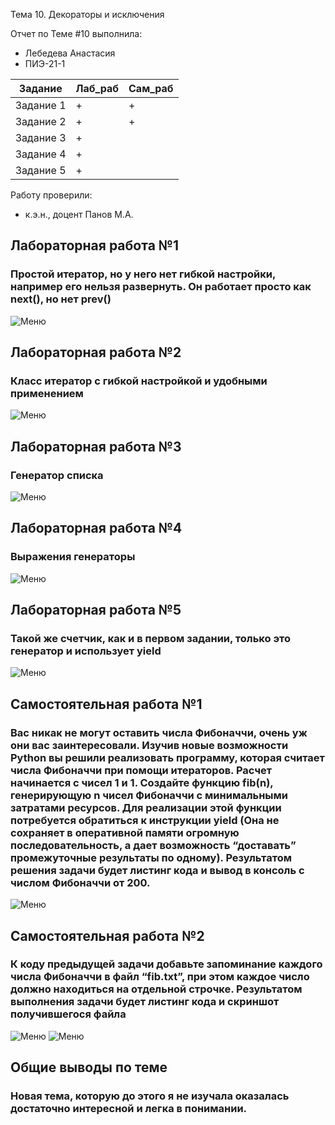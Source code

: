 Тема 10. Декораторы и исключения

Отчет по Теме #10 выполнила:
- Лебедева Анастасия
- ПИЭ-21-1

| Задание | Лаб_раб | Сам_раб |
| ------ | ------ | ------ |
| Задание 1 | + | + |
| Задание 2 | + | + |
| Задание 3 | + |   |
| Задание 4 | + |   |
| Задание 5 | + |   |

Работу проверили:
- к.э.н., доцент Панов М.А.

## Лабораторная работа №1
### Простой итератор, но у него нет гибкой настройки, например его нельзя развернуть. Он работает просто как next(), но нет prev()
![Меню](https://github.com/Nastya230404/Nastya/blob/Тема11/pic/lab1.png)

## Лабораторная работа №2
### Класс итератор с гибкой настройкой и удобными применением
![Меню](https://github.com/Nastya230404/Nastya/blob/Тема11/pic/lab2.png)

## Лабораторная работа №3
### Генератор списка
![Меню](https://github.com/Nastya230404/Nastya/blob/Тема11/pic/lab3.png)

## Лабораторная работа №4
### Выражения генераторы
![Меню](https://github.com/Nastya230404/Nastya/blob/Тема11/pic/lab4.png)

## Лабораторная работа №5
### Такой же счетчик, как и в первом задании, только это генератор и использует yield
![Меню](https://github.com/Nastya230404/Nastya/blob/Тема11/pic/lab5.png)

## Самостоятельная работа №1
### Вас никак не могут оставить числа Фибоначчи, очень уж они вас заинтересовали. Изучив новые возможности Python вы решили реализовать программу, которая считает числа Фибоначчи при помощи итераторов. Расчет начинается с чисел 1 и 1. Создайте функцию fib(n), генерирующую n чисел Фибоначчи с минимальными затратами ресурсов. Для реализации этой функции потребуется обратиться к инструкции yield (Она не сохраняет в оперативной памяти огромную последовательность, а дает возможность “доставать” промежуточные результаты по одному). Результатом решения задачи будет листинг кода и вывод в консоль с числом Фибоначчи от 200.
![Меню](https://github.com/Nastya230404/Nastya/blob/Тема11/pic/sam1.png)

## Самостоятельная работа №2
### К коду предыдущей задачи добавьте запоминание каждого числа Фибоначчи в файл “fib.txt”, при этом каждое число должно находиться на отдельной строчке. Результатом выполнения задачи будет листинг кода и скриншот получившегося файла
![Меню](https://github.com/Nastya230404/Nastya/blob/Тема11/pic/sam2.png)
![Меню](https://github.com/Nastya230404/Nastya/blob/Тема11/pic/sam2.1.png)

## Общие выводы по теме
### Новая тема, которую до этого я не изучала оказалась достаточно интересной и легка в понимании.
